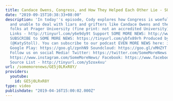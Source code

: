 ```yaml
---
title: Candace Owens, Congress, and How They Helped Each Other Lie - SOME MORE NEWS
date: "2019-09-15T10:38:33+08:00"
description: 'In today''s episode, Cody explores how Congress is woefully unprepared
  and unable to deal with liars and grifters like Candace Owens and the other fine
  folks at Prager University (fine print: not an accredited University). Prager U
  Links - http://tinyurl.com/y6e9dy9t Support SOME MORE NEWS: http://www.patreon.com/SomeMoreNews
  SUBSCRIBE to SOME MORE NEWS: https://tinyurl.com/ybfx89rh Produced by Katy Stoll
  (@KatyStoll). You can subscribe to our podcast EVEN MORE NEWS here: iTunes: https://goo.gl/bveu8q
  Google Play: https://goo.gl/zpnhN9 Soundcloud: https://goo.gl/xMHZYT Stitcher: https://goo.gl/ZFdRhp
  Follow us on social Media! Twitter: https://twitter.com/SomeMoreNews Instagram:
  https://www.instagram.com/SomeMoreNews/ Facebook: https://www.facebook.com/SomeMoreNews/
  Source List - http://tinyurl.com/y5zox4xu'
url: /somemorenews/GE5j0LRxR8Y/
providers:
  youtube:
    id: GE5j0LRxR8Y
type: video
publishdate: "2019-04-16T15:00:02.000Z"
---
```

